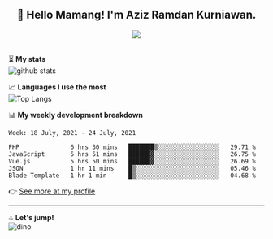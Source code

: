<h2 align="center">👋 Hello Mamang! I'm Aziz Ramdan Kurniawan.</h2>  
<p align="center">
  <img src="https://komarev.com/ghpvc/?username=azizramdan"> <br><br>
</p>
    
⏳ **My stats**  
![github stats](https://github-readme-stats.vercel.app/api?username=azizramdan&show_icons=true&count_private=true&title_color=000&hide_border=true&hide_title=true)  

📈 **Languages I use the most**  
![Top Langs](https://github-readme-stats.vercel.app/api/top-langs/?username=azizramdan&layout=compact&langs_count=6&hide=tsql&hide_border=true&hide_title=true&exclude_repo=Futsal-Go,Futsal-Go-Admin,Sistem-Informasi-Sensus-Harian-Rawat-Inap)  

📊 **My weekly development breakdown**
<!--START_SECTION:waka-->
```text
Week: 18 July, 2021 - 24 July, 2021

PHP              6 hrs 30 mins   ███████▒░░░░░░░░░░░░░░░░░   29.71 % 
JavaScript       5 hrs 51 mins   ██████▓░░░░░░░░░░░░░░░░░░   26.75 % 
Vue.js           5 hrs 50 mins   ██████▓░░░░░░░░░░░░░░░░░░   26.69 % 
JSON             1 hr 11 mins    █▒░░░░░░░░░░░░░░░░░░░░░░░   05.46 % 
Blade Template   1 hr 1 min      █▒░░░░░░░░░░░░░░░░░░░░░░░   04.68 % 
```
<!--END_SECTION:waka-->
👉 [See more at my profile](https://wakatime.com/@azizramdan)
***
🔝 **Let's jump!**  
![dino](https://raw.githubusercontent.com/azizramdan/azizramdan/master/dino.gif)  
